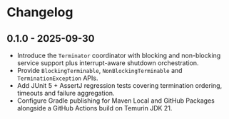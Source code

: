 # Changelog

## 0.1.0 - 2025-09-30
- Introduce the `Terminator` coordinator with blocking and non-blocking service support plus interrupt-aware shutdown orchestration.
- Provide `BlockingTerminable`, `NonBlockingTerminable` and `TerminationException` APIs.
- Add JUnit 5 + AssertJ regression tests covering termination ordering, timeouts and failure aggregation.
- Configure Gradle publishing for Maven Local and GitHub Packages alongside a GitHub Actions build on Temurin JDK 21.
